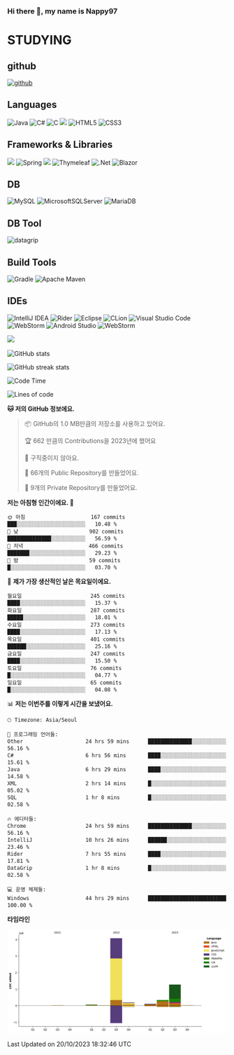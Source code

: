 ### Hi there 👋, my name is Nappy97

# STUDYING
## github
[<img src='https://cdn.jsdelivr.net/npm/simple-icons@3.0.1/icons/github.svg' alt='github' height='40'>](https://github.com/Nappy97)  

## Languages
![Java](https://img.shields.io/badge/java-%23ED8B00.svg?style=for-the-badge&logo=openjdk&logoColor=white) ![C#](https://img.shields.io/badge/c%23-%23239120.svg?style=for-the-badge&logo=c-sharp&logoColor=white) ![C](https://img.shields.io/badge/c-%2300599C.svg?style=for-the-badge&logo=c&logoColor=white) <img src="https://img.shields.io/badge/javascript-F7DF1E?style=for-the-badge&logo=javascript&logoColor=black"> ![HTML5](https://img.shields.io/badge/html5-%23E34F26.svg?style=for-the-badge&logo=html5&logoColor=white) ![CSS3](https://img.shields.io/badge/css3-%231572B6.svg?style=for-the-badge&logo=css3&logoColor=white)

## Frameworks & Libraries
<img src="https://img.shields.io/badge/bootstrap-7952B3?style=for-the-badge&logo=bootstrap&logoColor=white"> ![Spring](https://img.shields.io/badge/spring-%236DB33F.svg?style=for-the-badge&logo=spring&logoColor=white) <img src="https://img.shields.io/badge/jQuery-0769AD?style=for-the-badge&logo=jquery&logoColor=white"> ![Thymeleaf](https://img.shields.io/badge/Thymeleaf-%23005C0F.svg?style=for-the-badge&logo=Thymeleaf&logoColor=white) ![.Net](https://img.shields.io/badge/.NET-5C2D91?style=for-the-badge&logo=.net&logoColor=white) ![Blazor](https://img.shields.io/badge/blazor-%235C2D91.svg?style=for-the-badge&logo=blazor&logoColor=white)

## DB
![MySQL](https://img.shields.io/badge/mysql-%2300f.svg?style=for-the-badge&logo=mysql&logoColor=white) ![MicrosoftSQLServer](https://img.shields.io/badge/Microsoft%20SQL%20Server-CC2927?style=for-the-badge&logo=microsoft%20sql%20server&logoColor=white) ![MariaDB](https://img.shields.io/badge/MariaDB-003545?style=for-the-badge&logo=mariadb&logoColor=white)

## DB Tool
![datagrip](https://img.shields.io/badge/datagrip-9681EB?style=flat&logo=datagrip)

## Build Tools
![Gradle](https://img.shields.io/badge/Gradle-02303A.svg?style=for-the-badge&logo=Gradle&logoColor=white) ![Apache Maven](https://img.shields.io/badge/Apache%20Maven-C71A36?style=for-the-badge&logo=Apache%20Maven&logoColor=white)

## IDEs
![IntelliJ IDEA](https://img.shields.io/badge/IntelliJIDEA-000000.svg?style=for-the-badge&logo=intellij-idea&logoColor=white) ![Rider](https://img.shields.io/badge/Rider-000000.svg?style=for-the-badge&logo=Rider&logoColor=white&color=black&labelColor=crimson) ![Eclipse](https://img.shields.io/badge/Eclipse-FE7A16.svg?style=for-the-badge&logo=Eclipse&logoColor=white) ![CLion](https://img.shields.io/badge/CLion-black?style=for-the-badge&logo=clion&logoColor=white) ![Visual Studio Code](https://img.shields.io/badge/Visual%20Studio%20Code-0078d7.svg?style=for-the-badge&logo=visual-studio-code&logoColor=white) ![WebStorm](https://img.shields.io/badge/webstorm-143?style=for-the-badge&logo=webstorm&logoColor=white&color=black) ![Android Studio](https://img.shields.io/badge/Android%20Studio-3DDC84.svg?style=for-the-badge&logo=android-studio&logoColor=white) ![WebStorm](https://img.shields.io/badge/webstorm-143?style=for-the-badge&logo=webstorm&logoColor=white&color=black)

<div>
  <img  src="https://github-readme-stats.vercel.app/api/top-langs/?username=Nappy97&langs_count=8&exclude_repo=Example-deep-learning-from-scratch&layout=compact&line_height=24&hide_border=true&title_color=d88e82&card_width=280">
<div>
  
![GitHub stats](https://github-readme-stats.vercel.app/api?username=Nappy97&show_icons=true)  

![GitHub streak stats](https://github-readme-streak-stats.herokuapp.com/?user=Nappy97)  

<!--START_SECTION:waka-->
![Code Time](http://img.shields.io/badge/Code%20Time-877%20hrs%2019%20mins-blue)

![Lines of code](https://img.shields.io/badge/%EC%A0%80%EB%8A%94%20%EC%97%AC%ED%83%9C%EA%B9%8C%EC%A7%80%20-6.1%20million%20%EC%A4%84%EC%9D%98%20%EC%BD%94%EB%93%9C%EB%A5%BC%20%EC%9E%91%EC%84%B1%ED%96%88%EC%96%B4%EC%9A%94.-blue)

**🐱 저의 GitHub 정보에요.** 

> 📦 GitHub의 1.0 MB만큼의 저장소를 사용하고 있어요. 
 > 
> 🏆 662 만큼의 Contributions을 2023년에 했어요
 > 
> 🚫 구직중이지 않아요.
 > 
> 📜 66개의 Public Repository를 만들었어요. 
 > 
> 🔑 9개의 Private Repository를 만들었어요. 
 > 
**저는 아침형 인간이에요. 🐤** 

```text
🌞 아침                     167 commits         ███░░░░░░░░░░░░░░░░░░░░░░   10.48 % 
🌆 낮　                     902 commits         ██████████████░░░░░░░░░░░   56.59 % 
🌃 저녁                     466 commits         ███████░░░░░░░░░░░░░░░░░░   29.23 % 
🌙 밤　                     59 commits          █░░░░░░░░░░░░░░░░░░░░░░░░   03.70 % 
```
📅 **제가 가장 생산적인 날은 목요일이에요.** 

```text
월요일                      245 commits         ████░░░░░░░░░░░░░░░░░░░░░   15.37 % 
화요일                      287 commits         █████░░░░░░░░░░░░░░░░░░░░   18.01 % 
수요일                      273 commits         ████░░░░░░░░░░░░░░░░░░░░░   17.13 % 
목요일                      401 commits         ██████░░░░░░░░░░░░░░░░░░░   25.16 % 
금요일                      247 commits         ████░░░░░░░░░░░░░░░░░░░░░   15.50 % 
토요일                      76 commits          █░░░░░░░░░░░░░░░░░░░░░░░░   04.77 % 
일요일                      65 commits          █░░░░░░░░░░░░░░░░░░░░░░░░   04.08 % 
```


📊 **저는 이번주를 이렇게 시간을 보냈어요.** 

```text
🕑︎ Timezone: Asia/Seoul

💬 프로그래밍 언어들: 
Other                    24 hrs 59 mins      ██████████████░░░░░░░░░░░   56.16 % 
C#                       6 hrs 56 mins       ████░░░░░░░░░░░░░░░░░░░░░   15.61 % 
Java                     6 hrs 29 mins       ████░░░░░░░░░░░░░░░░░░░░░   14.58 % 
XML                      2 hrs 14 mins       █░░░░░░░░░░░░░░░░░░░░░░░░   05.02 % 
SQL                      1 hr 8 mins         █░░░░░░░░░░░░░░░░░░░░░░░░   02.58 % 

🔥 에디터들: 
Chrome                   24 hrs 59 mins      ██████████████░░░░░░░░░░░   56.16 % 
IntelliJ                 10 hrs 26 mins      ██████░░░░░░░░░░░░░░░░░░░   23.46 % 
Rider                    7 hrs 55 mins       ████░░░░░░░░░░░░░░░░░░░░░   17.81 % 
DataGrip                 1 hr 8 mins         █░░░░░░░░░░░░░░░░░░░░░░░░   02.58 % 

💻 운영 체제들: 
Windows                  44 hrs 29 mins      █████████████████████████   100.00 % 
```

**타임라인**

![Lines of Code chart](https://raw.githubusercontent.com/Nappy97/Nappy97/main/assets/bar_graph.png)


 Last Updated on 20/10/2023 18:32:46 UTC
<!--END_SECTION:waka-->
